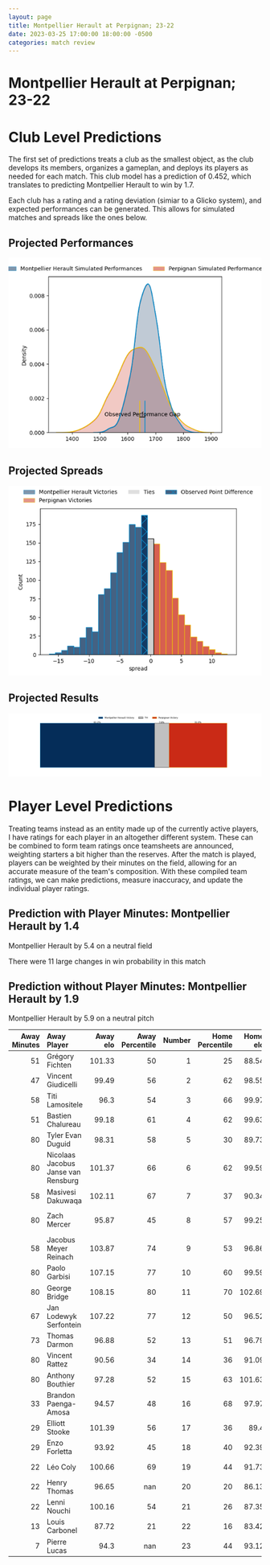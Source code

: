 ```yaml
---  
layout: page  
title: Montpellier Herault at Perpignan; 23-22  
date: 2023-03-25 17:00:00 18:00:00 -0500  
categories: match review  
---
```

# Montpellier Herault at Perpignan; 23-22

# Club Level Predictions


The first set of predictions treats a club as the smallest object, as the club develops its members, organizes a gameplan, and deploys its players as needed for each match. This club model has a prediction of 0.452, which translates to predicting Montpellier Herault to win by 1.7.

Each club has a rating and a rating deviation (simiar to a Glicko system), and expected performances can be generated. This allows for simulated matches and spreads like the ones below.
## Projected Performances


![Projected Performances](plots/performances_2023-03-25-Perpignan-MontpellierHerault.png)
## Projected Spreads


![Projected Spreads](plots/spreads_2023-03-25-Perpignan-MontpellierHerault.png)
## Projected Results


![Projected Results](plots/resultbar_2023-03-25-Perpignan-MontpellierHerault.png)
# Player Level Predictions


Treating teams instead as an entity made up of the currently active players, I have ratings for each player in an altogether different system. These can be combined to form team ratings once teamsheets are announced, weighting starters a bit higher than the reserves. After the match is played, players can be weighted by their minutes on the field, allowing for an accurate measure of the team's composition. With these compiled team ratings, we can make predictions, measure inaccuracy, and update the individual player ratings.
## Prediction with Player Minutes: Montpellier Herault by 1.4


Montpellier Herault by 5.4 on a neutral field

There were 11 large changes in win probability in this match
## Prediction without Player Minutes: Montpellier Herault by 1.9


Montpellier Herault by 5.9 on a neutral pitch



|   Away Minutes | Away Player                         |   Away elo |   Away Percentile |   Number |   Home Percentile |   Home elo | Home Player           |   Home Minutes |
|---------------:|:------------------------------------|-----------:|------------------:|---------:|------------------:|-----------:|:----------------------|---------------:|
|             51 | Grégory Fichten                     |     101.33 |                50 |        1 |                25 |      88.54 | Sacha Lotrian         |             58 |
|             47 | Vincent Giudicelli                  |      99.49 |                56 |        2 |                62 |      98.55 | Seilala Lam           |             67 |
|             58 | Titi Lamositele                     |      96.3  |                54 |        3 |                66 |      99.97 | Arthur Joly           |             58 |
|             51 | Bastien Chalureau                   |      99.18 |                61 |        4 |                62 |      99.63 | Tristan Labouteley    |             67 |
|             80 | Tyler Evan Duguid                   |      98.31 |                58 |        5 |                30 |      89.73 | Posolo Tuilagi        |             65 |
|             80 | Nicolaas Jacobus Janse van Rensburg |     101.37 |                66 |        6 |                62 |      99.59 | Brad Shields          |             80 |
|             58 | Masivesi Dakuwaqa                   |     102.11 |                67 |        7 |                37 |      90.34 | Joaquin Oviedo        |             80 |
|             80 | Zach Mercer                         |      95.87 |                45 |        8 |                57 |      99.25 | Genesis Mamea Lemalu  |             65 |
|             58 | Jacobus Meyer Reinach               |     103.87 |                74 |        9 |                53 |      96.86 | Sadek Deghmache       |             62 |
|             80 | Paolo Garbisi                       |     107.15 |                77 |       10 |                60 |      99.59 | Jake McIntyre         |             80 |
|             80 | George Bridge                       |     108.15 |                80 |       11 |                70 |     102.69 | Alistair Crossdale    |             80 |
|             67 | Jan Lodewyk Serfontein              |     107.22 |                77 |       12 |                50 |      96.52 | Jeronimo de la Fuente |             72 |
|             73 | Thomas Darmon                       |      96.88 |                52 |       13 |                51 |      96.79 | Afusipa Taumoepeau    |             80 |
|             80 | Vincent Rattez                      |      90.56 |                34 |       14 |                36 |      91.09 | Lucas Dubois          |             80 |
|             80 | Anthony Bouthier                    |      97.28 |                52 |       15 |                63 |     101.63 | Tristan Tedder        |             80 |
|             33 | Brandon Paenga-Amosa                |      94.57 |                48 |       16 |                68 |      97.97 | Giorgi Tetrashvili    |             22 |
|             29 | Elliott Stooke                      |     101.39 |                56 |       17 |                36 |      89.4  | Ma'afu Fia            |             22 |
|             29 | Enzo Forletta                       |      93.92 |                45 |       18 |                40 |      92.39 | Matteo Rodor          |             18 |
|             22 | Léo Coly                            |     100.66 |                69 |       19 |                44 |      91.73 | Victor Moreaux        |             15 |
|             22 | Henry Thomas                        |      96.65 |               nan |       20 |                20 |      86.13 | Kélian Galletier      |             15 |
|             22 | Lenni Nouchi                        |     100.16 |                54 |       21 |                26 |      87.35 | Shahn Eru             |             13 |
|             13 | Louis Carbonel                      |      87.72 |                21 |       22 |                16 |      83.42 | Victor Montgaillard   |             13 |
|              7 | Pierre Lucas                        |      94.3  |               nan |       23 |                44 |      93.12 | Edward Sawailau       |              8 |

